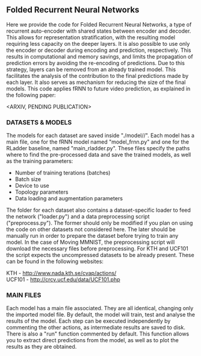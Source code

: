 ## Folded Recurrent Neural Networks

Here we provide the code for Folded Recurrent Neural Networks, a type of recurrent auto-encoder with shared states between encoder and decoder. This allows for representation stratification, with the resulting model requiring less capacity on the deeper layers. It is also possible to use only the encoder or decoder during encoding and prediction, respectively. This results in computational and memory savings, and limits the propagation of prediction errors by avoiding the re-encoding of predictions. Due to this strategy, layers can be removed from an already trained model. This facilitates the analysis of the contribution to the final predictions made by each layer. It also serves as mechanism for reducing the size of the final models. This code applies fRNN to future video prediction, as explained in the following paper:

<ARXIV, PENDING PUBLICATION>

### DATASETS & MODELS
The models for each dataset are saved inside "./model/<dataset>/". Each model has a main file, one for the fRNN model
named "model_frnn.py" and one for the RLadder baseline, named "main_rladder.py". These files specify the paths where
to find the pre-processed data and save the trained models, as well as the training parameters:

- Number of training terations (batches)
- Batch size
- Device to use
- Topology parameters
- Data loading and augmentation parameters

The folder for each dataset also contains a dataset-specific loader to feed the network ("loader.py") and a data
preprocessing script ("preprocess.py"). The former should only be modified if you plan on using the code on other
datasets not considered here. The later should be manually run in order to prepare the dataset before trying
to train any model. In the case of Moving MMNIST, the preprocessing script will download the necessary files before
preprocessing. For KTH and UCF101 the script expects the uncompressed datasets to be already present. These can be found in the following websites:

KTH - http://www.nada.kth.se/cvap/actions/  
UCF101 - http://crcv.ucf.edu/data/UCF101.php

### MAIN FILES

Each model has a main file associated. They are all identical, changing only the imported model file. By default, the
model will train, test and analyse the results of the model. Each step can be executed independently by commenting the
other actions, as intermediate results are saved to disk. There is also a "run" function commented by default. This
function allows you to extract direct predictions from the model, as well as to plot the results as they are obtained.
